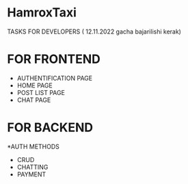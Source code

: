 # HamroxTaxi
TASKS FOR DEVELOPERS ( 12.11.2022 gacha bajarilishi kerak)

# FOR FRONTEND 
 * AUTHENTIFICATION PAGE 
 * HOME PAGE 
 * POST LIST PAGE
 * CHAT PAGE 

# FOR BACKEND 
  *AUTH METHODS
  * CRUD 
  * CHATTING 
  * PAYMENT 

  
